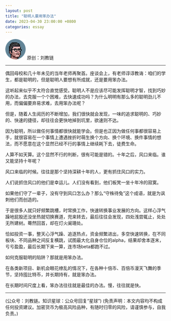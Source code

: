 ```yaml
---
layout: post
title: "聪明人要用笨办法"
date: 2023-04-30 23:00:00 +0800
categories: essay
---
```


![](/images/ordinal-1835811752116542.png)
原创：刘教链

* * *

偶回母校和几十年未见的当年老师再聚首。座谈会上，有老师谆谆教诲：咱们的学生，都是聪明的，但是聪明人要想有所成就，还是要用笨办法。

这听起来似乎不太符合直觉感受。聪明人不是应该尽可能发挥聪明才智，找到巧妙的办法，去克服一个个困难，去快速成功吗？为什么明明有那么多的聪明劲儿不用，而偏偏要弃易求难，去用笨办法呢？

但是，随着人生阅历的不断增加，我们很快就会发现，一味的追求聪明的、巧妙的、快速的捷径，却往往会更快地掉到坑里，欲速则不达。

因为聪明，所以做任何事情都很快就能学会。但是也正因为做任何事都很容易上手，就很容易在一个事情上遭遇挫折时萌生换个方向、换个环境、换件事情的想法，而不愿意在这个显然已经不行的事情上继续耗下去，徒费生命。

人算不如天算。这个显然不行的判断，很有可能是错的。十年之后，风口来临。谁又能坚持十年呢？

风口来临的时候。往往是那个坚持深耕十年的人，更有抓住风口的实力。

人们说抓住风口的他们是幸运儿。人们没有看到，他们板凳一坐十年冷的寂寞。

如果他们守了一辈子，没有守到风口怎么办？那么“守株待兔”这个成语，就是为讽刺他们而创造的。

于是很多人就只好频繁跳槽，时常换工作，快速转换事业发展的方向。这样心浮气躁地屁股还没坐热就切换赛道，兜来转去，最后往往会发现，四处浅尝辄止，处处无所建树。蓦然回首，却在灯火阑珊处。

恰如投资一事，整天心浮气躁、追逐热点，资金频繁进出，多空快速转换，在不同板块、不同品种之间反复横跳，试图最大化自身仓位的alpha，结果却舍本逐末，亏亏盈盈，最后长期下来一算，连市场beta都跑不过。

如何克服聪明的陷阱？那就是用笨办法。

在各类新项目、新机会眼花缭乱的情况下，在各种十倍币、百倍币漫天飞舞的季节，坚持囤比特币，并长期持有，就是笨办法。

在长期时间尺度上看，笨办法往往就是最佳的办法。慢，往往就是快。

* * *

(公众号：刘教链。知识星球：公众号回复“星球”)
(免责声明：本文内容均不构成任何投资建议。加密货币为极高风险品种，有随时归零的风险，请谨慎参与，自我负责。)
